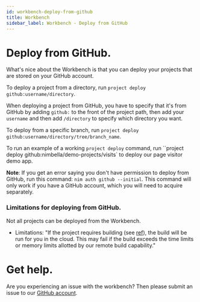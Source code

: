 ```yaml
---
id: workbench-deploy-from-github
title: Workbench
sidebar_label: Workbench - Deploy from GitHub
---
```


# Deploy from GitHub.

What's nice about the Workbench is that you can deploy your projects that are stored on your GitHub account.

To deploy a project from a directory, run `project deploy github:username/directory`.

When deploying a project from GitHub, you have to specify that it's from GitHub by adding `github:` to the front of the project path, then add your `username` and then add `/directory` to specify which directory you want.

To deploy from a specific branch, run `project deploy github:username/directory/tree/branch_name`.

To run an example of a working `project deploy` command, run ``project deploy github:nimbella/demo-projects/visits` to deploy our page visitor demo app.

**Note**: If you get an error saying you don't have permission to deploy from GitHub, run this command: `nim auth github --initial`. This command will only work if you have a GitHub account, which you will need to acquire separately.

### Limitations for deploying from GitHub.

Not all projects can be deployed from the Workbench.

- Limitations:
  "If the project requires building (see [ref](https://github.com/nimbella-corp/nimbella-cli/blob/master/newdoc/building.md)), the build will be run for you in the cloud. This may fail if the build exceeds the time limits or memory limits allotted by our remote build capability."

# Get help.

Are you experiencing an issue with the workbench? Then please submit an issue to our [GitHub account](https://github.com/nimbella/nimbella-cli/issues).
